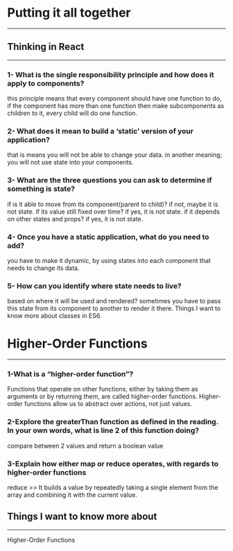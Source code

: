 # Putting it all together

---

## Thinking in React

---

### 1- What is the single responsibility principle and how does it apply to components?

this principle means that every component should have one function to do, if the component has more 
than one function then make subcomponents as children to it, every child will do one function.

### 2- What does it mean to build a ‘static’ version of your application?

that is means you will not be able to change your data. in another meaning; you will not use state into your components.

### 3- What are the three questions you can ask to determine if something is state?

if is it able to move from its component(parent to child)? if not, maybe it is not state.
if its value still fixed over time? if yes, it is not state.
if it depends on other states and props? if yes, it is not state.

### 4- Once you have a static application, what do you need to add?

you have to make it dynamic, by using states into each component that needs to change its data.

### 5- How can you identify where state needs to live?

based on where it will be used and rendered? sometimes you have to pass this state from its component to another to render it there.
Things I want to know more about
classes in ES6.

# Higher-Order Functions

---


### 1-What is a “higher-order function”?

Functions that operate on other functions, either by taking them as arguments or by returning them, are called higher-order functions.
Higher-order functions allow us to abstract over actions, not just values. 

### 2-Explore the greaterThan function as defined in the reading. In your own words, what is line 2 of this function doing?

compare between 2 values and return a boolean value


### 3-Explain how either map or reduce operates, with regards to higher-order functions

reduce >> It builds a value by repeatedly taking a single element from the array and combining it with the current value.

## Things I want to know more about

---

Higher-Order Functions

